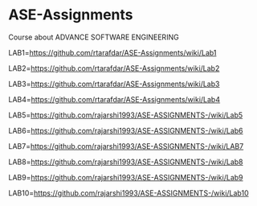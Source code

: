 # ASE-Assignments

Course about ADVANCE SOFTWARE ENGINEERING<br />

LAB1=https://github.com/rtarafdar/ASE-Assignments/wiki/Lab1

LAB2=https://github.com/rtarafdar/ASE-Assignments/wiki/Lab2

LAB3=https://github.com/rtarafdar/ASE-Assignments/wiki/Lab3

LAB4=https://github.com/rtarafdar/ASE-Assignments/wiki/Lab4

LAB5=https://github.com/rajarshi1993/ASE-ASSIGNMENTS-/wiki/Lab5

LAB6=https://github.com/rajarshi1993/ASE-ASSIGNMENTS-/wiki/Lab6

LAB7=https://github.com/rajarshi1993/ASE-ASSIGNMENTS-/wiki/LAB7

LAB8=https://github.com/rajarshi1993/ASE-ASSIGNMENTS-/wiki/Lab8

LAB9=https://github.com/rajarshi1993/ASE-ASSIGNMENTS-/wiki/Lab9

LAB10=https://github.com/rajarshi1993/ASE-ASSIGNMENTS-/wiki/Lab10
